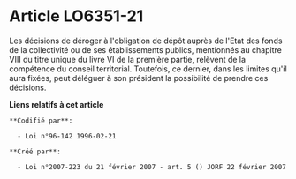 # Article LO6351-21

Les décisions de déroger à l'obligation de dépôt auprès de l'Etat des fonds de la collectivité ou de ses établissements
publics, mentionnés au chapitre VIII du titre unique du livre VI de la première partie, relèvent de la compétence du conseil
territorial. Toutefois, ce dernier, dans les limites qu'il aura fixées, peut déléguer à son président la possibilité de
prendre ces décisions.

**Liens relatifs à cet article**

	**Codifié par**:

	  - Loi n°96-142 1996-02-21

	**Créé par**:

	  - Loi n°2007-223 du 21 février 2007 - art. 5 () JORF 22 février 2007

